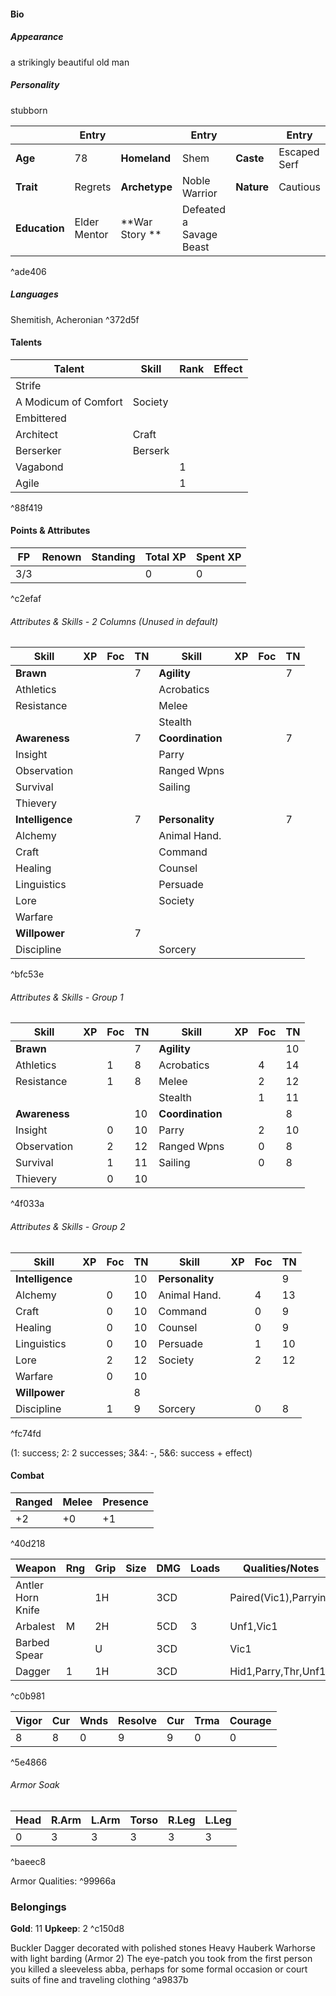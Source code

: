 #### Bio
##### Appearance
a strikingly beautiful old man

##### Personality
stubborn

|           | Entry        |           | Entry                   |        | Entry        |
| --------- | ------------ | --------- | ----------------------- | ------ | ------------ |
| **Age**       | 78           | **Homeland**  | Shem                    | **Caste**  | Escaped Serf |
| **Trait**     | Regrets      | **Archetype** | Noble Warrior           | **Nature** | Cautious     |
| **Education** | Elder Mentor | **War Story **| Defeated a Savage Beast |        |              |

^ade406

##### Languages
Shemitish, Acheronian ^372d5f

#### Talents
| Talent               | Skill   | Rank | Effect |
| -------------------- | ------- | ---- | ------ |
| Strife               |         |      |        |
| A Modicum of Comfort | Society |      |        |
| Embittered           |         |      |        |
| Architect            | Craft   |      |        |
| Berserker            | Berserk |      |        |
| Vagabond             |         | 1    |        |
| Agile                |         | 1    |        |


^88f419

#### Points & Attributes
| FP  | Renown | Standing | Total XP | Spent XP |
| --- | ------ | -------- | -------- | -------- |
| 3/3 |        |          | 0        | 0        |

^c2efaf

###### Attributes & Skills - 2 Columns (Unused in default)

| Skill            | XP  | Foc | TN  | Skill            | XP  | Foc | TN  |
| ---------------- | --- | --- | --- | ---------------- | --- | --- | --- |
| **Brawn**        |     |     | 7   | **Agility**      |     |     | 7   |
| Athletics        |     |     |     | Acrobatics       |     |     |     |
| Resistance       |     |     |     | Melee            |     |     |     |
|                  |     |     |     | Stealth          |     |     |     |
| **Awareness**    |     |     | 7   | **Coordination** |     |     | 7   |
| Insight          |     |     |     | Parry            |     |     |     |
| Observation      |     |     |     | Ranged Wpns      |     |     |     |
| Survival         |     |     |     | Sailing          |     |     |     |
| Thievery         |     |     |     |                  |     |     |     |
| **Intelligence** |     |     | 7   | **Personality**  |     |     | 7   |
| Alchemy          |     |     |     | Animal Hand.     |     |     |     |
| Craft            |     |     |     | Command          |     |     |     |
| Healing          |     |     |     | Counsel          |     |     |     |
| Linguistics      |     |     |     | Persuade         |     |     |     |
| Lore             |     |     |     | Society          |     |     |     |
| Warfare          |     |     |     |                  |     |     |     |
| **Willpower**    |     |     | 7   |                  |     |     |     |
| Discipline       |     |     |     | Sorcery          |     |     |     |

^bfc53e

###### Attributes & Skills - Group 1
| Skill         | XP  | Foc | TN  | Skill            | XP  | Foc | TN  |
| ------------- | --- | --- | --- | ---------------- | --- | --- | --- |
| **Brawn**     |     |     | 7   | **Agility**      |     |     | 10  |
| Athletics     |     | 1   | 8   | Acrobatics       |     | 4   | 14  |
| Resistance    |     | 1   | 8   | Melee            |     | 2   | 12  |
|               |     |     |     | Stealth          |     | 1   | 11  |
| **Awareness** |     |     | 10  | **Coordination** |     |     | 8   |
| Insight       |     | 0   | 10  | Parry            |     | 2   | 10  |
| Observation   |     | 2   | 12  | Ranged Wpns      |     | 0   | 8   |
| Survival      |     | 1   | 11  | Sailing          |     | 0   | 8   |
| Thievery      |     | 0   | 10  |                  |     |     |     |

^4f033a

###### Attributes & Skills - Group 2
| Skill            | XP  | Foc | TN  | Skill           | XP  | Foc | TN  |
| ---------------- | --- | --- | --- | --------------- | --- | --- | --- |
| **Intelligence** |     |     | 10  | **Personality** |     |     | 9   |
| Alchemy          |     | 0   | 10  | Animal Hand.    |     | 4   | 13  |
| Craft            |     | 0   | 10  | Command         |     | 0   | 9   |
| Healing          |     | 0   | 10  | Counsel         |     | 0   | 9   |
| Linguistics      |     | 0   | 10  | Persuade        |     | 1   | 10  |
| Lore             |     | 2   | 12  | Society         |     | 2   | 12  |
| Warfare          |     | 0   | 10  |                 |     |     |     |
| **Willpower**    |     |     | 8   |                 |     |     |     |
| Discipline       |     | 1   | 9   | Sorcery         |     | 0   | 8   |

^fc74fd


(1: success; 2: 2 successes; 3&4: -, 5&6: success + effect)

#### Combat
| Ranged | Melee | Presence |
| ------ | ----- | -------- |
| +2     | +0    | +1       |
^40d218

| Weapon            | Rng | Grip | Size | DMG | Loads | Qualities/Notes       |
| ----------------- | --- | ---- | ---- | --- | ----- | --------------------- |
| Antler Horn Knife |     | 1H   |      | 3CD |       | Paired(Vic1),Parrying |
| Arbalest          | M   | 2H   |      | 5CD | 3     | Unf1,Vic1             |
| Barbed Spear      |     | U    |      | 3CD |       | Vic1                  |
| Dagger            | 1   | 1H   |      | 3CD |       | Hid1,Parry,Thr,Unf1   |
^c0b981

| Vigor | Cur | Wnds | Resolve | Cur | Trma | Courage |
| ----- | --- | ---- | ------- | --- | ---- | ------- |
| 8     | 8   | 0    | 9       | 9   | 0    | 0       |

^5e4866

###### Armor Soak
| Head | R.Arm | L.Arm | Torso | R.Leg | L.Leg |
| ---- | ----- | ----- | ----- | ----- | ----- |
| 0    | 3     | 3     | 3     | 3     | 3     |

^baeec8

Armor Qualities:  ^99966a


### Belongings

**Gold**: 11
**Upkeep**: 2 ^c150d8

Buckler
Dagger decorated with polished stones
Heavy Hauberk
Warhorse with light barding (Armor 2)
The eye-patch you took from the first person you killed
a sleeveless abba, perhaps for some formal occasion or court
suits of fine and traveling clothing
^a9837b

